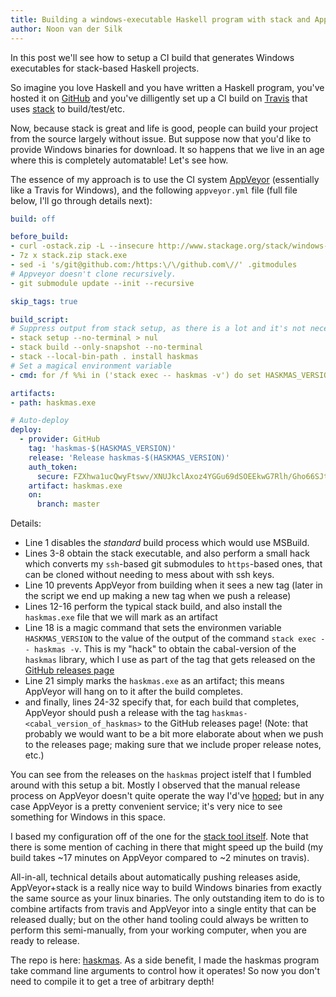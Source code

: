 ```yaml
---
title: Building a windows-executable Haskell program with stack and AppVeyor
author: Noon van der Silk
---
```


In this post we'll see how to setup a CI build that generates Windows executables for stack-based Haskell projects.

So imagine you love Haskell and you have written a Haskell program, you've hosted it on [GitHub](https://github.com) and you've dilligently set up a CI build on [Travis](https://travis-ci.org) that uses [stack](https://github.com/commercialhaskell/stack) to build/test/etc.

Now, because stack is great and life is good, people can build your project from the source largely without issue. But suppose now that you'd like to provide Windows binaries for download. It so happens that we live in an age where this is completely automatable! Let's see how.

The essence of my approach is to use the CI system [AppVeyor](http://www.appveyor.com/) (essentially like a Travis for Windows), and the following `appveyor.yml` file (full file below, I'll go through details next):

~~~~ {.yaml .numberLines}
build: off

before_build:
- curl -ostack.zip -L --insecure http://www.stackage.org/stack/windows-i386
- 7z x stack.zip stack.exe
- sed -i 's/git@github.com:/https:\/\/github.com\//' .gitmodules
# Appveyor doesn't clone recursively.
- git submodule update --init --recursive

skip_tags: true

build_script:
# Suppress output from stack setup, as there is a lot and it's not necessary.
- stack setup --no-terminal > nul
- stack build --only-snapshot --no-terminal
- stack --local-bin-path . install haskmas
# Set a magical environment variable
- cmd: for /f %%i in ('stack exec -- haskmas -v') do set HASKMAS_VERSION=%%i

artifacts:
- path: haskmas.exe

# Auto-deploy
deploy:
  - provider: GitHub
    tag: 'haskmas-$(HASKMAS_VERSION)'
    release: 'Release haskmas-$(HASKMAS_VERSION)'
    auth_token:
      secure: FZXhwa1ucQwyFtswv/XNUJkclAxoz4YGGu69dSOEEkwG7Rlh/Gho66SJtOUJ57kN
    artifact: haskmas.exe
    on:
      branch: master
~~~~

Details:

- Line 1 disables the _standard_ build process which would use MSBuild.
- Lines 3-8 obtain the stack executable, and also perform a small hack which converts my `ssh`-based git submodules to `https`-based ones, that can be cloned without needing to mess about with ssh keys.
- Line 10 prevents AppVeyor from building when it sees a new tag (later in the script we end up making a new tag when we push a release)
- Lines 12-16 perform the typical stack build, and also install the `haskmas.exe` file that we will mark as an artifact
- Line 18 is a magic command that sets the environmen variable `HASKMAS_VERSION` to the value of the output of the command `stack exec -- haskmas -v`. This is my "hack" to obtain the cabal-version of the `haskmas` library, which I use as part of the tag that gets released on the [GitHub releases page](https://github.com/silky/haskmas/releases)
- Line 21 simply marks the `haskmas.exe` as an artifact; this means AppVeyor will hang on to it after the build completes.
- and finally, lines 24-32 specify that, for each build that completes, AppVeyor should push a release with the tag `haskmas-<cabal_version_of_haskmas>` to the GitHub releases page! (Note: that probably we would want to be a bit more elaborate about when we push to the releases page; making sure that we include proper release notes, etc.)

You can see from the releases on the `haskmas` project istelf that I fumbled around with this setup a bit. Mostly I observed that the manual release process on AppVeyor doesn't quite operate the way I'd've [hoped](https://github.com/appveyor/ci/issues/593); but in any case AppVeyor is a pretty convenient service; it's very nice to see something for Windows in this space.

I based my configuration off of the one for the [stack tool itself](https://github.com/commercialhaskell/stack/blob/master/appveyor.yml). Note that there is some mention of caching in there that might speed up the build (my build takes ~17 minutes on AppVeyor compared to ~2 minutes on travis).

All-in-all, technical details about automatically pushing releases aside, AppVeyor+stack is a really nice way to build Windows binaries from exactly the same source as your linux binaries. The only outstanding item to do is to combine artifacts from travis and AppVeyor into a single entity that can be released dually; but on the other hand tooling could always be written to perform this semi-manually, from your working computer, when you are ready to release.

The repo is here: [haskmas](https://github.com/silky/haskmas). As a side benefit, I made the haskmas program take command line arguments to control how it operates! So now you don't need to compile it to get a tree of arbitrary depth!
